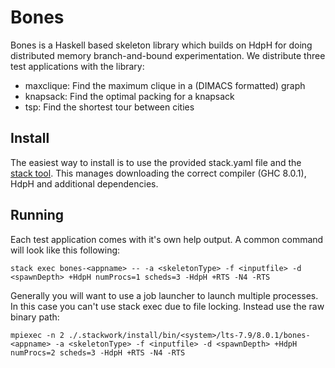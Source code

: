 # Bones

Bones is a Haskell based skeleton library which builds on HdpH for doing
distributed memory branch-and-bound experimentation. We distribute three test
applications with the library:

- maxclique: Find the maximum clique in a (DIMACS formatted) graph
- knapsack: Find the optimal packing for a knapsack
- tsp: Find the shortest tour between cities

## Install

The easiest way to install is to use the provided stack.yaml file and the [stack
tool](https://docs.haskellstack.org/en/stable/README/). This manages downloading
the correct compiler (GHC 8.0.1), HdpH and additional dependencies.

## Running

Each test application comes with it's own help output. A common command will look like this following:

`stack exec bones-<appname> -- -a <skeletonType> -f <inputfile> -d <spawnDepth> +HdpH numProcs=1 scheds=3 -HdpH +RTS -N4 -RTS`

Generally you will want to use a job launcher to launch multiple processes. In
this case you can't use stack exec due to file locking. Instead use the raw
binary path:

`mpiexec -n 2 ./.stackwork/install/bin/<system>/lts-7.9/8.0.1/bones-<appname> -a <skeletonType> -f <inputfile> -d <spawnDepth> +HdpH numProcs=2 scheds=3 -HdpH +RTS -N4 -RTS`